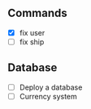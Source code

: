 ## Commands

- [x] fix user
- [ ] fix ship

## Database

- [ ] Deploy a database
- [ ] Currency system